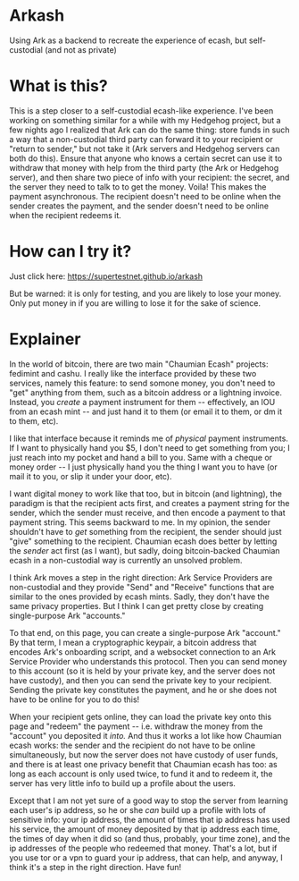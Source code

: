 # Arkash
Using Ark as a backend to recreate the experience of ecash, but self-custodial (and not as private)

# What is this?
This is a step closer to a self-custodial ecash-like experience. I've been working on something similar for a while with my Hedgehog project, but a few nights ago I realized that Ark can do the same thing: store funds in such a way that a non-custodial third party can forward it to your recipient or "return to sender," but not take it (Ark servers and Hedgehog servers can both do this). Ensure that anyone who knows a certain secret can use it to withdraw that money with help from the third party (the Ark or Hedgehog server), and then share two piece of info with your recipient: the secret, and the server they need to talk to to get the money. Voila! This makes the payment asynchronous. The recipient doesn't need to be online when the sender creates the payment, and the sender doesn't need to be online when the recipient redeems it.

# How can I try it?
Just click here: https://supertestnet.github.io/arkash

But be warned: it is only for testing, and you are likely to lose your money. Only put money in if you are willing to lose it for the sake of science.

# Explainer

In the world of bitcoin, there are two main "Chaumian Ecash" projects: fedimint and cashu. I really like the interface provided by these two services, namely this feature: to send somone money, you don't need to "get" anything from them, such as a bitcoin address or a lightning invoice. Instead, you *create* a payment instrument for them -- effectively, an IOU from an ecash mint -- and just hand it to them (or email it to them, or dm it to them, etc).

I like that interface because it reminds me of *physical* payment instruments. If I want to physically hand you $5, I don't need to get something from you; I just reach into my pocket and hand a bill to you. Same with a cheque or money order -- I just physically hand you the thing I want you to have (or mail it to you, or slip it under your door, etc).

I want digital money to work like that too, but in bitcoin (and lightning), the paradigm is that the recipient acts first, and creates a payment string for the sender, which the sender must receive, and then encode a payment to that payment string. This seems backward to me. In my opinion, the sender shouldn't have to *get* something from the recipient, the sender should just "give" something to the recipient. Chaumian ecash does better by letting the *sender* act first (as I want), but sadly, doing bitcoin-backed Chaumian ecash in a non-custodial way is currently an unsolved problem.

I think Ark moves a step in the right direction: Ark Service Providers are non-custodial and they provide "Send" and "Receive" functions that are similar to the ones provided by ecash mints. Sadly, they don't have the same privacy properties. But I think I can get pretty close by creating single-purpose Ark "accounts."

To that end, on this page, you can create a single-purpose Ark "account." By that term, I mean a cryptographic keypair, a bitcoin address that encodes Ark's onboarding script, and a websocket connection to an Ark Service Provider who understands this protocol. Then you can send money to this account (so it is held by your private key, and the server does not have custody), and then you can send the private key to your recipient. Sending the private key constitutes the payment, and he or she does not have to be online for you to do this!

When your recipient gets online, they can load the private key onto this page and "redeem" the payment -- i.e. withdraw the money from the "account" you deposited it *into.* And thus it works a lot like how Chaumian ecash works: the sender and the recipient do not have to be online simultaneously, but now the server does not have custody of user funds, and there is at least one privacy benefit that Chaumian ecash has too: as long as each account is only used twice, to fund it and to redeem it, the server has very little info to build up a profile about the users.

Except that I am not yet sure of a good way to stop the server from learning each user's ip address, so he or she *can* build up a profile with lots of sensitive info: your ip address, the amount of times that ip address has used his service, the amount of money deposited by that ip address each time, the times of day when it did so (and thus, probably, your time zone), and the ip addresses of the people who redeemed that money. That's a lot, but if you use tor or a vpn to guard your ip address, that can help, and anyway, I think it's a step in the right direction. Have fun!

